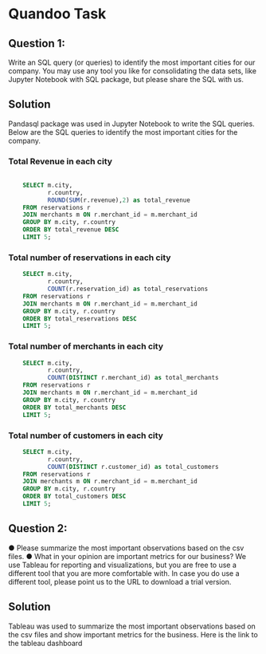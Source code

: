 # Quandoo Task
## Question 1:
Write an SQL query (or queries) to identify the most important cities for our company.
You may use any tool you like for consolidating the data sets, like Jupyter Notebook with SQL
package, but please share the SQL with us.
## Solution
Pandasql package was used in Jupyter Notebook to write the SQL queries. Below are the SQL queries to identify the most important cities for the company.
### Total Revenue in each city
```sql
  
    SELECT m.city,
           r.country,
           ROUND(SUM(r.revenue),2) as total_revenue
    FROM reservations r
    JOIN merchants m ON r.merchant_id = m.merchant_id
    GROUP BY m.city, r.country
    ORDER BY total_revenue DESC
    LIMIT 5; 
```
### Total number of reservations in each city
```sql
    SELECT m.city,
           r.country,
           COUNT(r.reservation_id) as total_reservations
    FROM reservations r
    JOIN merchants m ON r.merchant_id = m.merchant_id
    GROUP BY m.city, r.country
    ORDER BY total_reservations DESC
    LIMIT 5; 
```
### Total number of merchants in each city
```sql
    SELECT m.city,
           r.country,
           COUNT(DISTINCT r.merchant_id) as total_merchants
    FROM reservations r
    JOIN merchants m ON r.merchant_id = m.merchant_id
    GROUP BY m.city, r.country
    ORDER BY total_merchants DESC
    LIMIT 5; 
```
### Total number of customers in each city
```sql
    SELECT m.city, 
           r.country,
           COUNT(DISTINCT r.customer_id) as total_customers
    FROM reservations r
    JOIN merchants m ON r.merchant_id = m.merchant_id
    GROUP BY m.city, r.country
    ORDER BY total_customers DESC
    LIMIT 5; 
```


## Question 2:
● Please summarize the most important observations based on the csv files.
● What in your opinion are important metrics for our business?
We use Tableau for reporting and visualizations, but you are free to use a different tool that you
are more comfortable with. In case you do use a different tool, please point us to the URL to
download a trial version.

## Solution
Tableau was used to summarize the most important observations based on the csv files and show important metrics for the business. 
Here is the link to the tableau dashboard
